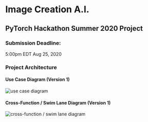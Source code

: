 # Image Creation A.I.
## PyTorch Hackathon Summer 2020 Project


### Submission Deadline:
5:00pm EDT Aug 25, 2020

### Project Architecture

#### Use Case Diagram (Version 1)

![use case diagram](Cross-funtional_SwimlaneDiagram-PyTorchHackathon-Jul20_20.jpg)

#### Cross-Function / Swim Lane Diagram (Version 1)

![cross-function / swim lane diagram](UseCaseDiagram-PytorchHackaton-Jul20_20.jpg)

